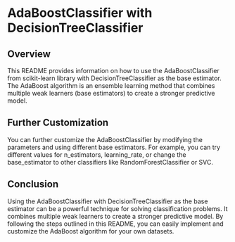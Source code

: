 # AdaBoostClassifier with DecisionTreeClassifier
## Overview
This README provides information on how to use the AdaBoostClassifier from scikit-learn library with DecisionTreeClassifier as the base estimator. The AdaBoost algorithm is an ensemble learning method that combines multiple weak learners (base estimators) to create a stronger predictive model.

## Further Customization
You can further customize the AdaBoostClassifier by modifying the parameters and using different base estimators. For example, you can try different values for n_estimators, learning_rate, or change the base_estimator to other classifiers like RandomForestClassifier or SVC.

## Conclusion
Using the AdaBoostClassifier with DecisionTreeClassifier as the base estimator can be a powerful technique for solving classification problems. It combines multiple weak learners to create a stronger predictive model. By following the steps outlined in this README, you can easily implement and customize the AdaBoost algorithm for your own datasets.
